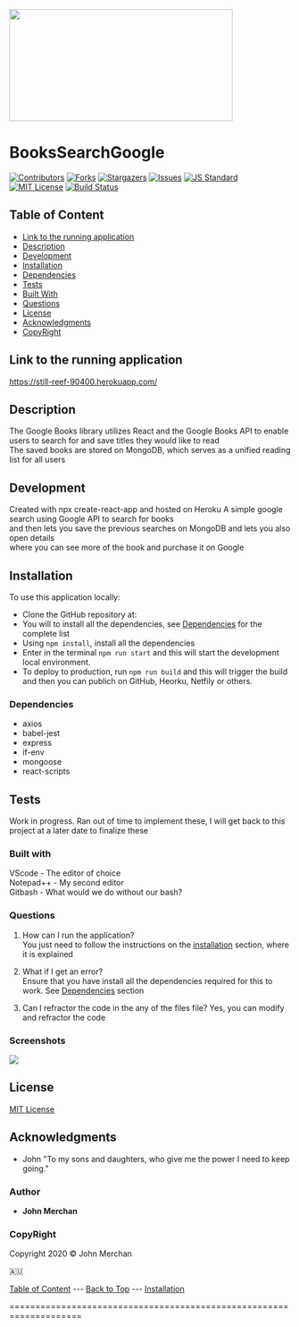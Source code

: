 <img src="https://github.com/johnnyboysydney/BooksSearchGoogle/blob/master/client/src/components/Img/download1.jpg" width="400" height="200">

# BooksSearchGoogle

[contributors-shield]: https://img.shields.io/github/contributors/johnnyboysydney/BooksSearchGoogle.svg?style=flat-square
[contributors-url]: https://github.com/johnnyboysydney/BooksSearchGoogle/graphs/contributors
[forks-shield]: https://img.shields.io/github/forks/johnnyboysydney/BooksSearchGoogle.svg?style=flat-square
[forks-url]: https://github.com/johnnyboysydney/BooksSearchGoogle/network
[stars-shield]: https://img.shields.io/github/stars/johnnyboysydney/BooksSearchGoogle.svg?style=flat-square
[stars-url]: https://github.com/johnnyboysydney/Portfolio_React/stargazers
[issues-shield]: https://img.shields.io/github/issues/johnnyboysydney/BooksSearchGoogle.svg?style=flat-square
[issues-url]: https://github.com/johnnyboysydney/BooksSearchGoogle/issues
[build-style-shield]: https://img.shields.io/badge/code%20style-standard-brightgreen.svg?style=flat
[build-style-url]: https://github.com/feross/standard
[license-shield]: https://img.shields.io/github/license/johnnyboysydney/BooksSearchGoogle.svg?style=flat-square
[license-url]: http://choosealicense.com/licenses/mit/
[![Contributors][contributors-shield]][contributors-url] [![Forks][forks-shield]][forks-url] [![Stargazers][stars-shield]][stars-url] [![Issues][issues-shield]][issues-url] [![JS Standard][build-style-shield]][build-style-url] [![MIT License][license-shield]][license-url]
[![Build Status](https://travis-ci.com/johnnyboysydney/BooksSearchGoogle.svg?branch=master)](https://travis-ci.com/johnnyboysydney/BooksSearchGoogle)

## Table of Content

- [Link to the running application](#link-to-the-running-application)
- [Description](#description)
- [Development](#development)
- [Installation](#installation)
- [Dependencies](#dependencies)
- [Tests](#tests)
- [Built With](#built-with)
- [Questions](#questions)
- [License](#license)
- [Acknowledgments](#acknowledgments)
- [CopyRight](#copyright)

## Link to the running application

https://still-reef-90400.herokuapp.com/

## Description

The Google Books library utilizes React and the Google Books API to enable users to search for and save titles they would like to read  
The saved books are stored on MongoDB, which serves as a unified reading list for all users

## Development

Created with npx create-react-app and hosted on Heroku
A simple google search using Google API to search for books  
and then lets you save the previous searches on MongoDB and lets you also open details  
where you can see more of the book and purchase it on Google

## Installation

To use this application locally:

- Clone the GitHub repository at:
- You will to install all the dependencies, see [Dependencies](#dependencies) for the complete list
- Using ```npm install```, install all the dependencies
- Enter in the terminal ```npm run start``` and this will start the development local environment.
- To deploy to production, run ```npm run build``` and this will trigger the build and then you can publich on GitHub, Heorku, Netfily or others.

### Dependencies

- axios
- babel-jest
- express
- if-env
- mongoose
- react-scripts

## Tests

Work in progress. Ran out of time to implement these, I will get back to this project at a later date to finalize these

### Built with

VScode - The editor of choice  
Notepad++ - My second editor  
Gitbash - What would we do without our bash?  

### Questions

1. How can I run the application?  
You just need to follow the instructions on the [installation](#installation) section, where it is explained

2. What if I get an error?  
Ensure that you have install all the dependencies required for this to work. See [Dependencies](#dependencies) section

3. Can I refractor the code in the any of the files file?
Yes, you can modify and refractor the code

### Screenshots

<img src="https://github.com/johnnyboysydney/BooksSearchGoogle/blob/master/client/src/components/Img/Capture.JPG">

## License

[MIT License](./LICENSE)

## Acknowledgments

- John "To my sons and daughters, who give me the power I need to keep going."

### Author

- **John Merchan**

### CopyRight

Copyright 2020 &copy; John Merchan

:australia:

[Table of Content](#Table-of-Content) --- [Back to Top](#BooksSearchGoogle ) --- [Installation](#Installation)

====================================================================
